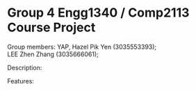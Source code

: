 # Group 4 Engg1340 / Comp2113 Course Project

Group members: 
YAP, Hazel Pik Yen (3035553393);  
LEE Zhen Zhang (3035666061);

Description:


Features:
